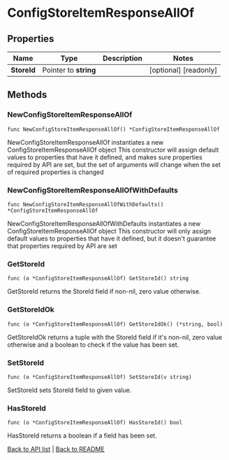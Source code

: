 # ConfigStoreItemResponseAllOf

## Properties

Name | Type | Description | Notes
------------ | ------------- | ------------- | -------------
**StoreId** | Pointer to **string** |  | [optional] [readonly] 

## Methods

### NewConfigStoreItemResponseAllOf

`func NewConfigStoreItemResponseAllOf() *ConfigStoreItemResponseAllOf`

NewConfigStoreItemResponseAllOf instantiates a new ConfigStoreItemResponseAllOf object
This constructor will assign default values to properties that have it defined,
and makes sure properties required by API are set, but the set of arguments
will change when the set of required properties is changed

### NewConfigStoreItemResponseAllOfWithDefaults

`func NewConfigStoreItemResponseAllOfWithDefaults() *ConfigStoreItemResponseAllOf`

NewConfigStoreItemResponseAllOfWithDefaults instantiates a new ConfigStoreItemResponseAllOf object
This constructor will only assign default values to properties that have it defined,
but it doesn't guarantee that properties required by API are set

### GetStoreId

`func (o *ConfigStoreItemResponseAllOf) GetStoreId() string`

GetStoreId returns the StoreId field if non-nil, zero value otherwise.

### GetStoreIdOk

`func (o *ConfigStoreItemResponseAllOf) GetStoreIdOk() (*string, bool)`

GetStoreIdOk returns a tuple with the StoreId field if it's non-nil, zero value otherwise
and a boolean to check if the value has been set.

### SetStoreId

`func (o *ConfigStoreItemResponseAllOf) SetStoreId(v string)`

SetStoreId sets StoreId field to given value.

### HasStoreId

`func (o *ConfigStoreItemResponseAllOf) HasStoreId() bool`

HasStoreId returns a boolean if a field has been set.


[Back to API list](../README.md#documentation-for-api-endpoints) | [Back to README](../README.md)


